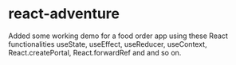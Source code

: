 # react-adventure
Added some working demo for a food order app using these React functionalities useState, useEffect, useReducer, useContext, React.createPortal, React.forwardRef and and so on.

